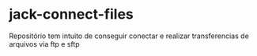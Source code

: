 # jack-connect-files
Repositório tem intuito de conseguir conectar e realizar transferencias de arquivos via ftp e sftp
